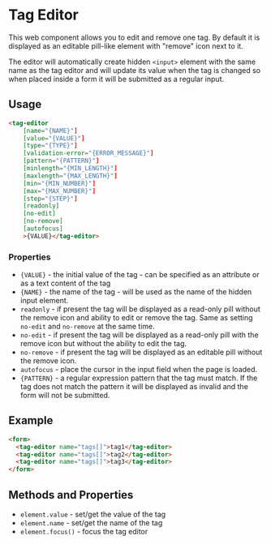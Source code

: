 # Tag Editor

This web component allows you to edit and remove one tag. By default it is displayed as an editable pill-like element with "remove" icon next to it.

The editor will automatically create hidden `<input>` element with the same name as the tag editor and will update its value when the tag is changed so when placed inside a form it will be submitted as a regular input.

## Usage

```html
<tag-editor 
    [name="{NAME}"] 
    [value="{VALUE}"]
    [type="{TYPE}"]
    [validation-error="{ERROR_MESSAGE}"]
    [pattern="{PATTERN}"]
    [minlength="{MIN_LENGTH}"]
    [maxlength="{MAX_LENGTH}"]
    [min="{MIN_NUMBER}"]
    [max="{MAX_NUMBER}"]
    [step="{STEP}"]
    [readonly]
    [no-edit]
    [no-remove]
    [autofocus]
    >{VALUE}</tag-editor>
```

### Properties

- `{VALUE}` - the initial value of the tag - can be specified as an attribute or as a text content of the tag
- `{NAME}` - the name of the tag - will be used as the name of the hidden input element.
- `readonly` - if present the tag will be displayed as a read-only pill without the remove icon and ability to edit or remove the tag. Same as setting `no-edit` and `no-remove` at the same time.
- `no-edit` - if present the tag will be displayed as a read-only pill with the remove icon but without the ability to edit the tag.
- `no-remove` - if present the tag will be displayed as an editable pill without the remove icon.
- `autofocus` - place the cursor in the input field when the page is loaded.
- `{PATTERN}` - a regular expression pattern that the tag must match. If the tag does not match the pattern it will be displayed as invalid and the form will not be submitted.

## Example

```html
<form>
  <tag-editor name="tags[]">tag1</tag-editor>
  <tag-editor name="tags[]">tag2</tag-editor>
  <tag-editor name="tags[]">tag3</tag-editor>
</form>
```

## Methods and Properties

- `element.value` - set/get the value of the tag
- `element.name` - set/get the name of the tag
- `element.focus()` - focus the tag editor

